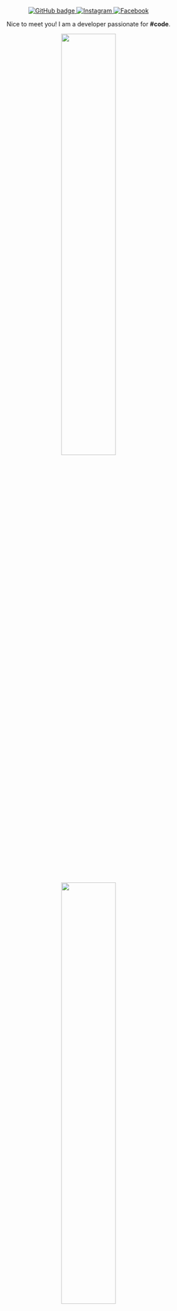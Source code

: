 <p align="center">
  <a href="https://github.com/eiromplays">
    <img src="https://img.shields.io/badge/-Github-000?style=for-the-badge&logo=Github&logoColor=white&link=https://github.com/eiromplays" alt="GitHub badge" />
  </a>
  <a href="https://www.instagram.com/eiromplays">
    <img src="https://img.shields.io/badge/-Instagram-C13584?style=for-the-badge&labelColor=C13584&logo=instagram&logoColor=white&link=https://www.instagram.com/eiromplays/" alt="Instagram" />
  </a>
  <a href="https://www.facebook.com/eiromplays">
    <img src="https://img.shields.io/badge/-Facebook-blue?style=for-the-badge&labelColor=blue&logo=facebook&logoColor=white&link=https://www.facebook.com/eiromplays/" alt="Facebook" />
  </a>
</p>

<p align="center">Nice to meet you! I am a developer passionate for <b>#code</b>.</p>

<p align="center"><img width="50%" src="https://github-readme-stats.vercel.app/api?username=eiromplays&show_icons=true&theme=tokyonight&count_private=true" /></p>
<p align="center"><img width="50%" src="https://github-readme-stats.vercel.app/api/top-langs/?username=eiromplays&theme=tokyonight&layout=compact" /></p>
